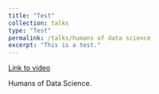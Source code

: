 ```yaml
---
title: "Test"
collection: talks
type: "Test"
permalink: /talks/humans of data science
excerpt: "This is a test."
---
```


<a href='https://www.youtube.com/watch?v=irdpwyfJqPU'>Link to video</a>

Humans of Data Science.
